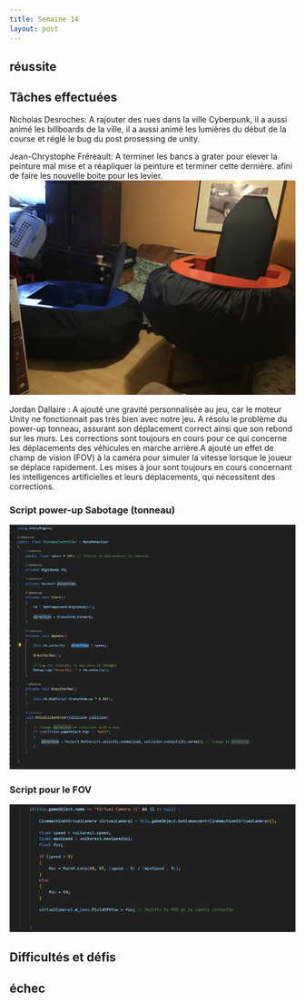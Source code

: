 ```yaml
---
title: Semaine 14
layout: post
---
```

## réussite


## Tâches effectuées
Nicholas Desroches: A rajouter des rues dans la ville Cyberpunk, il a aussi animé les billboards de la ville, il a aussi animé les lumières du début de la course et réglé le bug du post prosessing de unity. 

Jean-Chrystophe Fréreault: A terminer les bancs a grater pour elever la peinture mal mise et a réapliquer la peinture et terminer cette dernière. afini de faire les nouvelle boite pour les levier. 
![banc terminer](../medias/banc_physique_termine.png)

Jordan Dallaire :  A ajouté une gravité personnalisée au jeu, car le moteur Unity ne fonctionnait pas très bien avec notre jeu. A résolu le problème du power-up tonneau, assurant son déplacement correct ainsi que son rebond sur les murs. Les corrections sont toujours en cours pour ce qui concerne les déplacements des véhicules en marche arrière.A ajouté un effet de champ de vision (FOV) à la caméra pour simuler la vitesse lorsque le joueur se déplace rapidement. Les mises à jour sont toujours en cours concernant les intelligences artificielles et leurs déplacements, qui nécessitent des corrections.

### Script power-up Sabotage (tonneau)
![Script power-up Sabotage](../medias/script_tonneau.png)

### Script pour le FOV
![Script pour le FOV](../medias/script_fov.png)


## Difficultés et défis





## échec